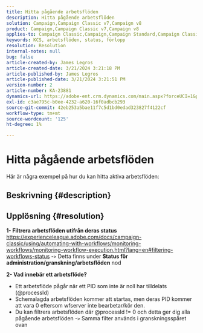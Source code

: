 ```yaml
---
title: Hitta pågående arbetsflöden
description: Hitta pågående arbetsflöden
solution: Campaign,Campaign Classic v7,Campaign v8
product: Campaign,Campaign Classic v7,Campaign v8
applies-to: Campaign Classic,Campaign,Campaign Standard,Campaign Classic v7,Campaign v8
keywords: KCS, arbetsflöden, status, förlopp
resolution: Resolution
internal-notes: null
bug: false
article-created-by: James Legros
article-created-date: 3/21/2024 3:21:18 PM
article-published-by: James Legros
article-published-date: 3/21/2024 3:21:51 PM
version-number: 2
article-number: KA-23881
dynamics-url: https://adobe-ent.crm.dynamics.com/main.aspx?forceUCI=1&pagetype=entityrecord&etn=knowledgearticle&id=1b39a7a7-96e7-ee11-904d-6045bd006704
exl-id: c3ae795c-b0ee-4232-a620-16f0adbcb293
source-git-commit: 42eb253a5bae11f7c5d1bd0edad323827f4122cf
workflow-type: tm+mt
source-wordcount: '125'
ht-degree: 1%

---
```


# Hitta pågående arbetsflöden




Här är några exempel på hur du kan hitta aktiva arbetsflöden:

## Beskrivning {#description}





## Upplösning {#resolution}


<b>1- Filtrera arbetsflöden utifrån deras status</b>
https://experienceleague.adobe.com/docs/campaign-classic/using/automating-with-workflows/monitoring-workflows/monitoring-workflow-execution.html?lang=en#filtering-workflows-status -`>`  Detta finns under <b>Status för administration/granskning/arbetsflöden</b> nod

<b>2- Vad innebär ett arbetsflöde?</b>
- Ett arbetsflöde pågår när ett PID som inte är noll har tilldelats (@processId)
- Schemalagda arbetsflöden kommer att startas, men deras PID kommer att vara 0 eftersom wfserver inte bearbetar/kör den.
- Du kan filtrera arbetsflöden där @processId != 0 och detta ger dig alla pågående arbetsflöden -`>`  Samma filter används i granskningsspåret ovan
